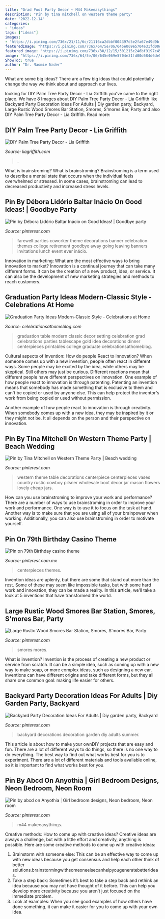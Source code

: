 ```yaml
---
title: "Grad Pool Party Decor ~ M44 Makeeasythings"
description: "Pin by tina mitchell on western theme party"
date: "2022-12-14"
categories:
- "ideas"
tags: ["ideas"]
images:
- "https://i.pinimg.com/736x/21/11/6c/21116ca2dbbf004397d5e2fa67e49d9b--western-decorations-western-theme.jpg"
featuredImage: "https://i.pinimg.com/736x/64/5e/06/645e069e5704e31fd00d684d6de59d03.jpg"
featured_image: "https://i.pinimg.com/736x/30/12/15/301215c246bf9197c455ffe8e4f44d57--farewell-celebration-farewell-parties.jpg"
image: "https://i.pinimg.com/736x/64/5e/06/645e069e5704e31fd00d684d6de59d03.jpg"
ShowToc: true
author: "Dr. Naomie Nader"
---
```



What are some big ideas?
There are a few big ideas that could potentially change the way we think about and approach our lives.

	

		
looking for DIY Palm Tree Party Decor - Lia Griffith you've came to the right place. We have 8 Images about DIY Palm Tree Party Decor - Lia Griffith like Backyard Party Decoration Ideas For Adults | Diy garden party, Backyard, Large Rustic Wood Smores Bar Station, Smores, S&#039;mores Bar, Party and also DIY Palm Tree Party Decor - Lia Griffith. Read more:
		
    
## DIY Palm Tree Party Decor - Lia Griffith

<img loading=lazy src="http://lia-griffith-media.s3-us-west-2.amazonaws.com/wp-content/uploads/2015/08/PalmTreeTutorial.jpg" onerror="this.onerror=null;this.src='https://tse1.mm.bing.net/th?id=OIP.aDXpyiMCceYKixIR-gqtPwHaSJ&amp;pid=15.1';" alt="DIY Palm Tree Party Decor - Lia Griffith">

_Source: liagriffith.com_

>. 

	

What is brainstroming?
What is brainstroming? Brainstroming is a term used to describe a mental state that occurs when the individual feels overwhelmed or stressed. In some cases, brainstroming can lead to decreased productivity and increased stress levels.

    
## Pin By Débora Lidório Baltar Inácio On Good Ideas! | Goodbye Party

<img loading=lazy src="https://i.pinimg.com/736x/30/12/15/301215c246bf9197c455ffe8e4f44d57--farewell-celebration-farewell-parties.jpg" onerror="this.onerror=null;this.src='https://tse4.mm.bing.net/th?id=OIP.KxUunUvgY0PawzZ2tvISbAHaGl&amp;pid=15.1';" alt="Pin by Débora Lidório Baltar Inácio on Good Ideas! | Goodbye party">

_Source: pinterest.com_

>farewell parties coworker theme decorations banner celebration themes college retirement goodbye away going leaving banners invitations lunch event ever inácio. 

	

Innovation in marketing: What are the most effective ways to bring innovation to market?
Innovation is a continual journey that can take many different forms. It can be the creation of a new product, idea, or service. It can also be the development of new marketing strategies and methods to reach customers.

    
## Graduation Party Ideas Modern-Classic Style - Celebrations At Home

<img loading=lazy src="https://celebrationsathomeblog.com/wp-content/uploads/2014/03/graduation-party-tablescape.jpg" onerror="this.onerror=null;this.src='https://tse4.mm.bing.net/th?id=OIP.HjmufOgKCtRI--T0omSMgwHaKc&amp;pid=15.1';" alt="Graduation Party Ideas Modern-Classic Style - Celebrations at Home">

_Source: celebrationsathomeblog.com_

>graduation table modern classic decor setting celebration grad celebrations parties tablescape gold idea decorations dinner centerpieces printables college graduate celebrationsathomeblog. 

	

Cultural aspects of Invention: How do people React to Innovation?
When someone comes up with a new invention, people often react in different ways. Some people may be excited by the idea, while others may be skeptical. Still others may just be curious. Different reactions mean that different people have different perspectives on innovation. 
One example of how people react to innovation is through patenting. Patenting an invention means that somebody has made something that is exclusive to them and can't be copied or used by anyone else. This can help protect the inventor's work from being copied or used without permission. 

Another example of how people react to innovation is through creativity. When somebody comes up with a new idea, they may be inspired by it or they might not be. It all depends on the person and their perspective on innovation.

    
## Pin By Tina Mitchell On Western Theme Party | Beach Wedding

<img loading=lazy src="https://i.pinimg.com/736x/21/11/6c/21116ca2dbbf004397d5e2fa67e49d9b--western-decorations-western-theme.jpg" onerror="this.onerror=null;this.src='https://tse2.mm.bing.net/th?id=OIP.A4Kj1OysFro3VqIOUKy0mQHaLH&amp;pid=15.1';" alt="Pin by Tina Mitchell on Western Theme Party | Beach wedding">

_Source: pinterest.com_

>western theme table decorations centerpiece centerpieces vases country rustic cowboy pilsner wholesale boot decor jar mason flowers lovely cheap jars. 

	

How can you use brainstroming to improve your work and performance?
There are a number of ways to use brainstroming in order to improve your work and performance. One way is to use it to focus on the task at hand. Another way is to make sure that you are using all of your brainpower when working. Additionally, you can also use brainstroming in order to motivate yourself.

    
## Pin On 79th Birthday Casino Theme

<img loading=lazy src="https://i.pinimg.com/736x/64/5e/06/645e069e5704e31fd00d684d6de59d03.jpg" onerror="this.onerror=null;this.src='https://tse3.mm.bing.net/th?id=OIP.IggDxOf2dK_fLf8EWm6e5wHaJ3&amp;pid=15.1';" alt="Pin on 79th Birthday casino theme">

_Source: pinterest.com.mx_

>centerpieces themes. 

	

Invention ideas are aplenty, but there are some that stand out more than the rest. Some of these may seem like impossible tasks, but with some hard work and innovation, they can be made a reality. In this article, we'll take a look at 5 inventions that have transformed the world.

    
## Large Rustic Wood Smores Bar Station, Smores, S&#039;mores Bar, Party

<img loading=lazy src="https://i.pinimg.com/736x/d6/58/70/d65870db6c88b9bad40e732074854b18.jpg" onerror="this.onerror=null;this.src='https://tse4.mm.bing.net/th?id=OIP.Om59Qk0TSCYVy_RRzNb7cgHaHa&amp;pid=15.1';" alt="Large Rustic Wood Smores Bar Station, Smores, S&#039;mores Bar, Party">

_Source: pinterest.com_

>smores mores. 

	

What is invention?
Invention is the process of creating a new product or service from scratch. It can be a simple idea, such as coming up with a new way to make soap, or more complex ideas, such as designing a new car. Inventions can have different origins and take different forms, but they all share one common goal: making life easier for others.

    
## Backyard Party Decoration Ideas For Adults | Diy Garden Party, Backyard

<img loading=lazy src="https://i.pinimg.com/736x/01/4f/b4/014fb413f063877c2e8038f539c267f5--backyard-party-decorations-party-decoration-ideas.jpg" onerror="this.onerror=null;this.src='https://tse3.mm.bing.net/th?id=OIP.LBrwX2WlBjEmUSVpH0tKPgHaLE&amp;pid=15.1';" alt="Backyard Party Decoration Ideas For Adults | Diy garden party, Backyard">

_Source: pinterest.com_

>backyard decorations decoration garden diy adults summer. 

	

This article is about how to make your ownDIY projects that are easy and fun. There are a lot of different ways to do things, so there is no one way to do everything. The best way to find out what works best for you is to experiment. There are a lot of different materials and tools available online, so it is important to find what works best for you.

    
## Pin By Abcd On Anyothia | Girl Bedroom Designs, Neon Bedroom, Neon Room

<img loading=lazy src="https://i.pinimg.com/736x/f8/62/44/f862445e38f2e8537bc60dc1528e97f3.jpg" onerror="this.onerror=null;this.src='https://tse1.mm.bing.net/th?id=OIP.u3zm_gZmFyb1-xzWzQm2qAHaHr&amp;pid=15.1';" alt="Pin by abcd on Anyothia | Girl bedroom designs, Neon bedroom, Neon room">

_Source: pinterest.com_

>m44 makeeasythings. 

	

Creative methods: How to come up with creative ideas?
Creative ideas are always a challenge, but with a little effort and creativity, anything is possible. Here are some creative methods to come up with creative ideas:
1. Brainstorm with someone else: This can be an effective way to come up with new ideas because you get consensus and help each other think of better solutions.brainstormingwithsomeoneelsecanhelpyougeneratebetterideas.
2. Take a step back: Sometimes it’s best to take a step back and rethink an idea because you may not have thought of it before. This can help you develop more creativity because you aren’t just focused on the immediate problem.
3. Look at examples: When you see good examples of how others have done something, it can make it easier for you to come up with your own idea.

